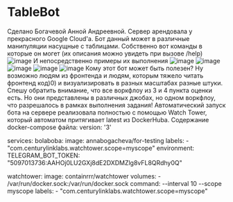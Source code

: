 # TableBot
Сделано Богачевой Анной Андреевной. Сервер арендовала у прекрасного Google Cloud'a. Бот данный может в различные манипуляции насущные с таблицами. Собственно вот команды в которые он могет (их описания можно увидеть при вызове /help)
![image](https://user-images.githubusercontent.com/80039591/146097356-65595084-4ffb-420a-b3f0-6adf8e152610.png)
И непосредственно примеры их выполнения
![image](https://user-images.githubusercontent.com/80039591/146097439-2ea519a3-fcee-4268-977b-d4083247b11e.png)
![image](https://user-images.githubusercontent.com/80039591/146097482-11e2f751-5fcd-47c4-8d55-62048b71951c.png)
![image](https://user-images.githubusercontent.com/80039591/146097577-49bd3839-8968-446e-8716-987b6d6b4504.png)
![image](https://user-images.githubusercontent.com/80039591/146097662-ef310d1d-3642-4ffa-b7a9-b15b2d4bfd94.png)
![image](https://user-images.githubusercontent.com/80039591/146097703-61bae8d0-8f8a-4426-a4ff-cfdc72438b28.png)
Кому этот бот может быть полезен? Ну возможно людям из фронтенда и людям, которым тяжело читать фронтенд код)0) и визуализировать в разных масштабах разные штуки. Спешу обратить внимание, что все воркфлоу из 3 и 4 пункта оценки есть. Но они представлены в различных джобах, но одном воркфлоу, что разрешалось в рамках выполнения задания!
Автоматический запуск бота на сервере реализовала полностью с помощью Watch Tower, который автоматом притягивает latest из DockerHuba. Содержание docker-compose файла:
version: '3'

services:
  bolaboba:
    image: annabogacheva/for-testing
    labels:
      - "com.centurylinklabs.watchtower.scope=myscope"
    environment:
      TELEGRAM_BOT_TOKEN: "5097013736:AAHOj0LU2GXj8dE2DXDMZlg8vFL8QRdhy0Q"

  watchtower:
    image: containrrr/watchtower
    volumes:
      - /var/run/docker.sock:/var/run/docker.sock
    command: --interval 10 --scope myscope
    labels:
      - "com.centurylinklabs.watchtower.scope=myscope"
